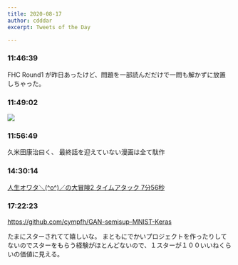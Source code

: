 ```yaml
---
title: 2020-08-17
author: cdddar
excerpt: Tweets of the Day

---
```


### 11:46:39

FHC Round1 が昨日あったけど、問題を一部読んだだけで一問も解かずに放置しちゃった。

### 11:49:02

![](https://i.imgur.com/sx6oFQY.png)

### 11:56:49

久米田康治曰く、
最終話を迎えていない漫画は全て駄作

### 14:30:14

<script type="application/javascript" src="https://embed.nicovideo.jp/watch/sm37367391/script?w=640&h=360"></script><noscript><a href="https://www.nicovideo.jp/watch/sm37367391">人生オワタ＼(^o^)／の大冒険2 タイムアタック 7分56秒</a></noscript>

### 17:22:23

https://github.com/cympfh/GAN-semisup-MNIST-Keras

たまにスターされてて嬉しいな。
まともにでかいプロジェクトを作ったりしてないのでスターをもらう経験がほとんどないので、１スターが１００いいねくらいの価値に見える。

